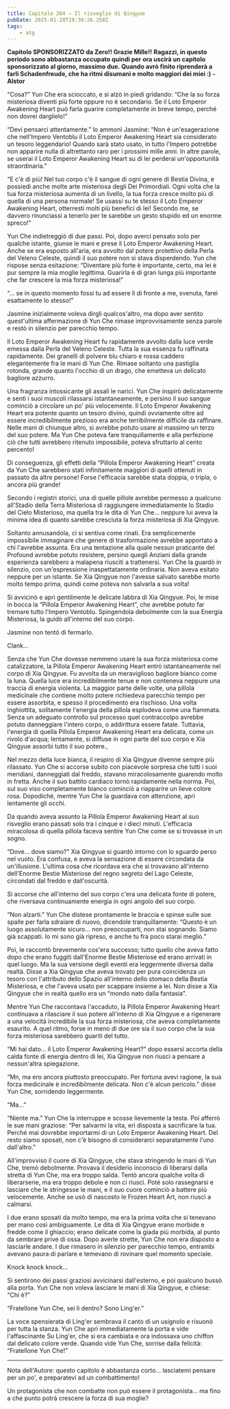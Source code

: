 ```yaml
---
title: Capitolo 264 – Il risveglio di Qingyue
pubDate: 2025-01-28T19:30:26.258Z
tags:
    - atg
---
```



<strong>Capitolo SPONSORIZZATO da Zero!! Grazie Mille!!</strong>
<strong> Ragazzi, in questo periodo sono abbastanza occupato quindi per ora uscirà un capitolo sponsorizzato al giorno, massimo due. Quando avrò finito riprenderà a farli Schadenfreude, che ha ritmi disumani e molto maggiori dei miei :)</strong>
<strong> -Alstor</strong>


“Cosa?” Yun Che era scioccato, e si alzò in piedi gridando: “Che la su forza misteriosa diventi più forte oppure no è secondario. Se il Loto Emperor Awakening Heart può farla guarire completamente in breve tempo, perché non dovrei darglielo!”


“Devi pensarci attentamente.” lo ammonì Jasmine: “Non è un'esagerazione che nell'Impero Ventoblu il Loto Emperor Awakening Heart sia considerato un tesoro leggendario! Quando sarà stato usato, in tutto l'Impero potrebbe non apparire nulla di altrettanto raro per i prossimi mille anni. In altre parole, se userai il Loto Emperor Awakening Heart su di lei perderai un'opportunità straordinaria.”


“E c'è di più! Nel tuo corpo c'è il sangue di ogni genere di Bestia Divina, e possiedi anche molte arte misteriosa degli Dei Primordiali. Ogni volta che la tua forza misteriosa aumenta di un livello, la tua forza cresce molto più di quella di una persona normale! Se usassi su te stesso il Loto Emperor Awakening Heart, otterresti molti più benefici di lei! Secondo me, se davvero rinunciassi a tenerlo per te sarebbe un gesto stupido ed un enorme spreco!”


Yun Che indietreggiò di due passi. Poi, dopo averci pensato solo per qualche istante, giunse le mani e prese il Loto Emperor Awakening Heart. Anche se era esposto all'aria, era avvolto dal potere protettivo della Perla del Veleno Celeste, quindi il suo potere non si stava disperdendo. Yun che rispose senza esitazione: “Diventare più forte è importante, certo, ma lei è pur sempre la mia moglie legittima. Guarirla è di gran lunga più importante che far crescere la mia forza misteriosa!”


“... se in questo momento fossi tu ad essere lì di fronte a me, svenuta, farei esattamente lo stesso!”


Jasmine inizialmente voleva dirgli qualcos'altro, ma dopo aver sentito quest'ultima affermazione di Yun Che rimase improvvisamente senza parole e restò in silenzio per parecchio tempo.


Il Loto Emperor Awakening Heart fu rapidamente avvolto dalla luce verde emessa dalla Perla del Veleno Celeste. Tutta la sua essenza fu raffinata rapidamente. Dei granelli di polvere blu chiaro e rossa caddero elegantemente fra le mani di Yun Che. Rimase soltanto una pastiglia rotonda, grande quanto l'occhio di un drago, che emetteva un delicato bagliore azzurro.


Una fragranza intossicante gli assalì le narici. Yun Che inspirò delicatamente e sentì i suoi muscoli rilassarsi istantaneamente, e persino il suo sangue cominciò a circolare un po' più velocemente. Il Loto Emperor Awakening Heart era potente quanto un tesoro divino, quindi ovviamente oltre ad essere incredibilmente prezioso era anche terribilmente difficile da raffinare. Nelle mani di chiunque altro, si avrebbe potuto usare al massimo un terzo del suo potere. Ma Yun Che poteva fare tranquillamente e alla perfezione ciò che tutti avrebbero ritenuto impossibile, poteva sfruttarlo al cento percento!


Di conseguenza, gli effetti della “Pillola Emperor Awakening Heart” creata da Yun Che sarebbero stati infinitamente maggiori di quelli ottenuti in passato da altre persone! Forse l'efficacia sarebbe stata doppia, o tripla, o ancora più grande!


Secondo i registri storici, una di quelle pillole avrebbe permesso a qualcuno all'Stadio della Terra Misteriosa di raggiungere immediatamente lo Stadio del Cielo Misterioso, ma quella tra le dita di Yun Che... neppure lui aveva la minima idea di quanto sarebbe cresciuta la forza misteriosa di Xia Qingyue.


Soltanto annusandola, ci si sentiva come rinati. Era semplicemente impossibile immaginare che genere di trasformazione avrebbe apportato a chi l'avrebbe assunta. Era una tentazione alla quale nessun praticante del Profound avrebbe potuto resistere, persino quegli Anziani dalla grande esperienza sarebbero a malapena riusciti a trattenersi. Yun Che la guardò in silenzio, con un'espressione inaspettatamente ordinaria. Non aveva esitato neppure per un istante. Se Xia Qingyue non l'avesse salvato sarebbe morto molto tempo prima, quindi come poteva non salvarla a sua volta!


Si avvicinò e aprì gentilmente le delicate labbra di Xia Qingyue. Poi, le mise in bocca la “Pillola Emperor Awakening Heart”, che avrebbe potuto far tremare tutto l'Impero Ventoblu. Spingendola debolmente con la sua Energia Misteriosa, la guidò all'interno del suo corpo.


Jasmine non tentò di fermarlo.


Clank...


Senza che Yun Che dovesse nemmeno usare la sua forza misteriosa come catalizzatore, la Pillola Emperor Awakening Heart entrò istantaneamente nel corpo di Xia Qingyue. Fu avvolta da un meraviglioso bagliore bianco come la luna. Quella luce era incredibilmente tenue e non conteneva neppure una traccia di energia violenta. La maggior parte delle volte, una pillola medicinale che contiene molto potere richiedeva parecchio tempo per essere assorbita, e spesso il procedimento era rischioso. Una volta inghiottita, solitamente l'energia della pillola esplodeva come una fiammata. Senza un adeguato controllo sul processo quel contraccolpo avrebbe potuto danneggiare l'intero corpo, o addirittura essere fatale. Tuttavia, l'energia di quella Pillola Emperor Awakening Heart era delicata, come un rivolo d'acqua; lentamente, si diffuse in ogni parte del suo corpo e Xia Qingyue assorbì tutto il suo potere.,


Nel mezzo della luce bianca, il respiro di Xia Qingyue divenne sempre più rilassato. Yun Che si accorse subito con piacevole sorpresa che tutti i suoi meridiani, danneggiati dal freddo, stavano miracolosamente guarendo molto in fretta. Anche il suo battito cardiaco tornò rapidamente nella norma. Poi, sul suo viso completamente bianco cominciò a riapparire un lieve colore rosa. Dopodiché, mentre Yun Che la guardava con attenzione, aprì lentamente gli occhi.


Da quando aveva assunto la Pillola Emperor Awakening Heart al suo risveglio erano passati solo tra i cinque e i dieci minuti. L'efficacia miracolosa di quella pillola faceva sentire Yun Che come se si trovasse in un sogno.


“Dove... dove siamo?” Xia Qingyue si guardò intorno con lo sguardo perso nel vuoto. Era confusa, e aveva la sensazione di essere circondata da un'illusione. L'ultima cosa che ricordava era che si trovavano all'interno dell'Enorme Bestie Misteriose del regno segreto del Lago Celeste, circondati dal freddo e dall'oscurità.


Si accorse che all'interno del suo corpo c'era una delicata fonte di potere, che riversava continuamente energia in ogni angolo del suo corpo.


“Non alzarti.” Yun Che distese prontamente le braccia e spinse sulle sue spalle per farla sdraiare di nuovo, dicendole tranquillamente: “Questo è un luogo assolutamente sicuro... non preoccuparti, non stai sognando. Siamo già scappati. Io mi sono già ripreso, e anche tu fra poco starai meglio.”


Poi, le raccontò brevemente cos'era successo; tutto quello che aveva fatto dopo che erano fuggiti dall'Enorme Bestie Misteriose ed erano arrivati in quel luogo. Ma la sua versione degli eventi era leggermente diversa dalla realtà. Disse a Xia Qingyue che aveva trovato per pura coincidenza un tesoro con l'attributo dello Spazio all'interno dello stomaco della Bestia Misteriosa, e che l'aveva usato per scappare insieme a lei. Non disse a Xia Qingyue che in realtà quello era un “mondo nato dalla fantasia”.


Mentre Yun Che raccontava l'accaduto, la Pillola Emperor Awakening Heart continuava a rilasciare il suo potere all'interno di Xia Qingyue e a rigenerare a una velocità incredibile la sua forza misteriosa, che aveva completamente esaurito. A quel ritmo, forse in meno di due ore sia il suo corpo che la sua forza misteriosa sarebbero guariti del tutto.


“Mi hai dato... il Loto Emperor Awakening Heart?” dopo essersi accorta della calda fonte di energia dentro di lei, Xia Qingyue non riuscì a pensare a nessun'altra spiegazione.


“Mn, ma ero ancora piuttosto preoccupato. Per fortuna avevi ragione, la sua forza medicinale è incredibilmente delicata. Non c'è alcun pericolo.” disse Yun Che, sorridendo leggermente.


“Ma...”


“Niente ma.” Yun Che la interruppe e scosse lievemente la testa. Poi afferrò le sue mani graziose: “Per salvarmi la vita, eri disposta a sacrificare la tua. Perché mai dovrebbe importarmi di un Loto Emperor Awakening Heart. Del resto siamo sposati, non c'è bisogno di considerarci separatamente l'uno dall'altro.”


All'improvviso il cuore di Xia Qingyue, che stava stringendo le mani di Yun Che, tremò debolmente. Provava il desiderio inconscio di liberarsi dalla stretta di Yun Che, ma era troppo salda. Tentò ancora qualche volta di liberarsene, ma era troppo debole e non ci riuscì. Poté solo rassegnarsi e lasciare che le stringesse le mani, e il suo cuore cominciò a battere più velocemente. Anche se usò di nascosto le Frozen Heart Art, non riuscì a calmarsi.


I due erano sposati da molto tempo, ma era la prima volta che si tenevano per mano così ambiguamente. Le dita di Xia Qingyue erano morbide e fredde come il ghiaccio; erano delicate come la giada più morbida, al punto da sembrare prive di ossa. Dopo averle strette, Yun Che non era disposto a lasciarle andare. I due rimasero in silenzio per parecchio tempo, entrambi avevano paura di parlare e temevano di rovinare quel momento speciale.


Knock knock knock...


Si sentirono dei passi graziosi avvicinarsi dall'esterno, e poi qualcuno bussò alla porta. Yun Che non voleva lasciare le mani di Xia Qingyue, e chiese: “Chi è?”


“Fratellone Yun Che, sei lì dentro? Sono Ling'er.”


La voce spensierata di Ling'er sembrava il canto di un usignolo e risuonò per tutta la stanza. Yun Che aprì immediatamente la porta e vide l'affascinante Su Ling'er, che si era cambiata e ora indossava uno chiffon dal delicato colore verde. Quando vide Yun Che, sorrise dalla felicità: “Fratellone Yun Che!”


------------


Nota dell'Autore: questo capitolo è abbastanza corto... lasciatemi pensare per un po', e preparatevi ad un combattimento!


Un protagonista che non combatte non può essere il protagonista... ma fino a che punto potrà crescere la forza di sua moglie?
                                


                                




